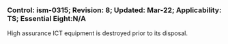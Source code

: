 ### Control: ism-0315; Revision: 8; Updated: Mar-22; Applicability: TS; Essential Eight:N/A
<p>High assurance ICT equipment is destroyed prior to its disposal.</p>